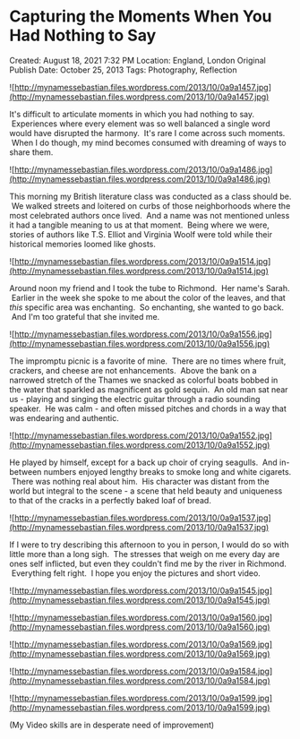 # Capturing the Moments When You Had Nothing to Say

Created: August 18, 2021 7:32 PM
Location: England, London
Original Publish Date: October 25, 2013
Tags: Photography, Reflection

![http://mynamessebastian.files.wordpress.com/2013/10/0a9a1457.jpg](http://mynamessebastian.files.wordpress.com/2013/10/0a9a1457.jpg)

It's difficult to articulate moments in which you had nothing to say.  Experiences where every element was so well balanced a single word would have disrupted the harmony.  It's rare I come across such moments.  When I do though, my mind becomes consumed with dreaming of ways to share them.

![http://mynamessebastian.files.wordpress.com/2013/10/0a9a1486.jpg](http://mynamessebastian.files.wordpress.com/2013/10/0a9a1486.jpg)

This morning my British literature class was conducted as a class should be.  We walked streets and loitered on curbs of those neighborhoods where the most celebrated authors once lived.  And a name was not mentioned unless it had a tangible meaning to us at that moment.  Being where we were, stories of authors like T.S. Elliot and Virginia Woolf were told while their historical memories loomed like ghosts.

![http://mynamessebastian.files.wordpress.com/2013/10/0a9a1514.jpg](http://mynamessebastian.files.wordpress.com/2013/10/0a9a1514.jpg)

Around noon my friend and I took the tube to Richmond.  Her name's Sarah.  Earlier in the week she spoke to me about the color of the leaves, and that *this* specific area was enchanting.  So enchanting, she wanted to go back.  And I'm too grateful that she invited me.

![http://mynamessebastian.files.wordpress.com/2013/10/0a9a1556.jpg](http://mynamessebastian.files.wordpress.com/2013/10/0a9a1556.jpg)

The impromptu picnic is a favorite of mine.  There are no times where fruit, crackers, and cheese are not enhancements.  Above the bank on a narrowed stretch of the Thames we snacked as colorful boats bobbed in the water that sparkled as magnificent as gold sequin.  An old man sat near us - playing and singing the electric guitar through a radio sounding speaker.  He was calm - and often missed pitches and chords in a way that was endearing and authentic.

![http://mynamessebastian.files.wordpress.com/2013/10/0a9a1552.jpg](http://mynamessebastian.files.wordpress.com/2013/10/0a9a1552.jpg)

He played by himself, except for a back up choir of crying seagulls.  And in-between numbers enjoyed lengthy breaks to smoke long and white cigarets.  There was nothing real about him.  His character was distant from the world but integral to the scene - a scene that held beauty and uniqueness to that of the cracks in a perfectly baked loaf of bread.

![http://mynamessebastian.files.wordpress.com/2013/10/0a9a1537.jpg](http://mynamessebastian.files.wordpress.com/2013/10/0a9a1537.jpg)

If I were to try describing this afternoon to you in person, I would do so with little more than a long sigh.  The stresses that weigh on me every day are ones self inflicted, but even they couldn't find me by the river in Richmond.  Everything felt right.  I hope you enjoy the pictures and short video.

![http://mynamessebastian.files.wordpress.com/2013/10/0a9a1545.jpg](http://mynamessebastian.files.wordpress.com/2013/10/0a9a1545.jpg)

![http://mynamessebastian.files.wordpress.com/2013/10/0a9a1560.jpg](http://mynamessebastian.files.wordpress.com/2013/10/0a9a1560.jpg)

![http://mynamessebastian.files.wordpress.com/2013/10/0a9a1569.jpg](http://mynamessebastian.files.wordpress.com/2013/10/0a9a1569.jpg)

![http://mynamessebastian.files.wordpress.com/2013/10/0a9a1584.jpg](http://mynamessebastian.files.wordpress.com/2013/10/0a9a1584.jpg)

![http://mynamessebastian.files.wordpress.com/2013/10/0a9a1599.jpg](http://mynamessebastian.files.wordpress.com/2013/10/0a9a1599.jpg)

(My Video skills are in desperate need of improvement)